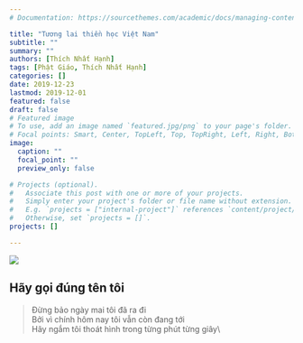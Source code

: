 ```yaml
---
# Documentation: https://sourcethemes.com/academic/docs/managing-content/

title: "Tương lai thiền học Việt Nam"
subtitle: ""
summary: ""
authors: [Thích Nhất Hạnh]
tags: [Phật Giáo, Thích Nhất Hạnh]
categories: []
date: 2019-12-23
lastmod: 2019-12-01
featured: false
draft: false
# Featured image
# To use, add an image named `featured.jpg/png` to your page's folder.
# Focal points: Smart, Center, TopLeft, Top, TopRight, Left, Right, BottomLeft, Bottom, BottomRight.
image:
  caption: ""
  focal_point: ""
  preview_only: false

# Projects (optional).
#   Associate this post with one or more of your projects.
#   Simply enter your project's folder or file name without extension.
#   E.g. `projects = ["internal-project"]` references `content/project/deep-learning/index.md`.
#   Otherwise, set `projects = []`.
projects: []

---
```


![](/img/thichnhathanh/tuonglaithienhocvn.jpg)

## Hãy gọi đúng tên tôi

> Đừng bảo ngày mai tôi đã ra đi⁠⁠\
Bởi vì chính hôm nay tôi vẫn còn đang tới\
Hãy ngắm tôi thoát hình trong từng phút từng giây\
